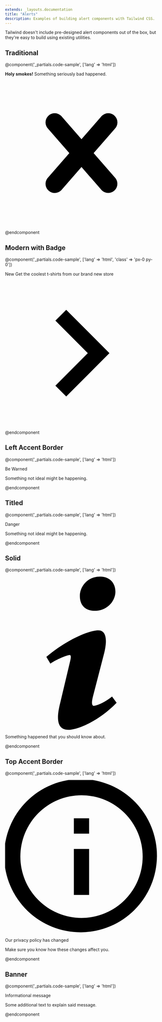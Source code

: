 ```yaml
---
extends: _layouts.documentation
title: "Alerts"
description: Examples of building alert components with Tailwind CSS.
---
```


Tailwind doesn't include pre-designed alert components out of the box, but they're easy to build using existing utilities.

## Traditional

@component('_partials.code-sample', ['lang' => 'html'])
<div class="bg-red-lightest border border-red-light text-red-dark px-4 py-3 rounded relative" role="alert">
  <strong class="font-bold">Holy smokes!</strong>
  <span class="block sm:inline">Something seriously bad happened.</span>
  <span class="absolute pin-t pin-b pin-r px-4 py-3">
    <svg class="fill-current h-6 w-6 text-red" role="button" xmlns="http://www.w3.org/2000/svg" viewBox="0 0 20 20"><title>Close</title><path d="M14.348 14.849a1.2 1.2 0 0 1-1.697 0L10 11.819l-2.651 3.029a1.2 1.2 0 1 1-1.697-1.697l2.758-3.15-2.759-3.152a1.2 1.2 0 1 1 1.697-1.697L10 8.183l2.651-3.031a1.2 1.2 0 1 1 1.697 1.697l-2.758 3.152 2.758 3.15a1.2 1.2 0 0 1 0 1.698z"/></svg>
  </span>
</div>
@endcomponent

## Modern with Badge

@component('_partials.code-sample', ['lang' => 'html', 'class' => 'px-0 py-0'])
<div class="bg-indigo-darkest text-center py-4 lg:px-4">
  <div class="p-2 bg-indigo-darker items-center text-indigo-lightest leading-none lg:rounded-full flex lg:inline-flex" role="alert">
    <span class="flex rounded-full bg-indigo uppercase px-2 py-1 text-xs font-bold mr-3">New</span>
    <span class="font-semibold mr-2 text-left flex-auto">Get the coolest t-shirts from our brand new store</span>
    <svg class="fill-current opacity-75 h-4 w-4" xmlns="http://www.w3.org/2000/svg" viewBox="0 0 20 20"><path d="M12.95 10.707l.707-.707L8 4.343 6.586 5.757 10.828 10l-4.242 4.243L8 15.657l4.95-4.95z"/></svg>
  </div>
</div>
@endcomponent

## Left Accent Border

@component('_partials.code-sample', ['lang' => 'html'])
<div class="bg-orange-lightest border-l-4 border-orange text-orange-dark p-4" role="alert">
  <p class="font-bold">Be Warned</p>
  <p>Something not ideal might be happening.</p>
</div>
@endcomponent

## Titled

@component('_partials.code-sample', ['lang' => 'html'])
<div role="alert">
  <div class="bg-red text-white font-bold rounded-t px-4 py-2">
    Danger
  </div>
  <div class="border border-t-0 border-red-light rounded-b bg-red-lightest px-4 py-3 text-red-dark">
    <p>Something not ideal might be happening.</p>
  </div>
</div>
@endcomponent

## Solid

@component('_partials.code-sample', ['lang' => 'html'])
<div class="flex items-center bg-blue text-white text-sm font-bold px-4 py-3" role="alert">
  <svg class="fill-current w-4 h-4 mr-2" xmlns="http://www.w3.org/2000/svg" viewBox="0 0 20 20"><path d="M12.432 0c1.34 0 2.01.912 2.01 1.957 0 1.305-1.164 2.512-2.679 2.512-1.269 0-2.009-.75-1.974-1.99C9.789 1.436 10.67 0 12.432 0zM8.309 20c-1.058 0-1.833-.652-1.093-3.524l1.214-5.092c.211-.814.246-1.141 0-1.141-.317 0-1.689.562-2.502 1.117l-.528-.88c2.572-2.186 5.531-3.467 6.801-3.467 1.057 0 1.233 1.273.705 3.23l-1.391 5.352c-.246.945-.141 1.271.106 1.271.317 0 1.357-.392 2.379-1.207l.6.814C12.098 19.02 9.365 20 8.309 20z"/></svg>
  <p>Something happened that you should know about.</p>
</div>
@endcomponent

## Top Accent Border

@component('_partials.code-sample', ['lang' => 'html'])
<div class="bg-teal-lightest border-t-4 border-teal rounded-b text-teal-darkest px-4 py-3 shadow-md" role="alert">
  <div class="flex">
    <div class="py-1"><svg class="fill-current h-6 w-6 text-teal mr-4" xmlns="http://www.w3.org/2000/svg" viewBox="0 0 20 20"><path d="M2.93 17.07A10 10 0 1 1 17.07 2.93 10 10 0 0 1 2.93 17.07zm12.73-1.41A8 8 0 1 0 4.34 4.34a8 8 0 0 0 11.32 11.32zM9 11V9h2v6H9v-4zm0-6h2v2H9V5z"/></svg></div>
    <div>
      <p class="font-bold">Our privacy policy has changed</p>
      <p class="text-sm">Make sure you know how these changes affect you.</p>
    </div>
  </div>
</div>
@endcomponent

## Banner

@component('_partials.code-sample', ['lang' => 'html'])
<div class="bg-blue-lightest border-t border-b border-blue text-blue-dark px-4 py-3" role="alert">
  <p class="font-bold">Informational message</p>
  <p class="text-sm">Some additional text to explain said message.</p>
</div>
@endcomponent
